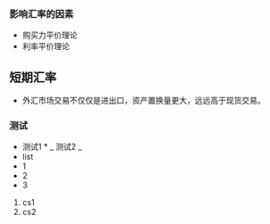 ### 影响汇率的因素
- 购买力平价理论
- 利率平价理论
## 短期汇率
- 外汇市场交易不仅仅是进出口，资产置换量更大，远远高于现货交易。
### 测试
* 测试1 *
_ 测试2 _
* list
 * 1
 * 2
 * 3
1. cs1
2. cs2
 


